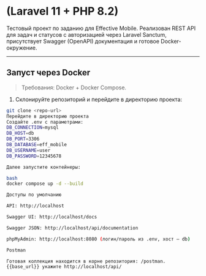 # (Laravel 11 + PHP 8.2)

Тестовый проект по заданию для Effective Mobile. Реализован REST API для задач и статусов с авторизацией через Laravel Sanctum, присутствует Swagger (OpenAPI) документация и готовое Docker-окружение.

---

## Запуст через Docker

> Требования: Docker + Docker Compose.

1) Склонируйте репозиторий и перейдите в директорию проекта:
```bash
git clone <repo-url>
Перейдите в директорию проекта
Создайте .env с параметрами:
DB_CONNECTION=mysql
DB_HOST=db
DB_PORT=3306
DB_DATABASE=eff_mobile
DB_USERNAME=user
DB_PASSWORD=12345678

Далее запустите контейнеры:

bash
docker compose up -d --build

Доступы по умолчанию

API: http://localhost

Swagger UI: http://localhost/docs

Swagger JSON: http://localhost/api/documentation

phpMyAdmin: http://localhost:8080 (логин/пароль из .env, хост — db)

Postman

Готовая коллекция находится в корне репозитория: /postman.
{{base_url}} укажите http://localhost/api/